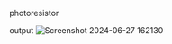 photoresistor

output
![Screenshot 2024-06-27 162130](https://github.com/tapas95129/myrepo/assets/174009365/01023f90-98d0-451f-96c6-d1a863d19aff)
